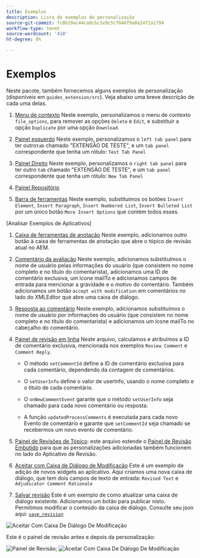 ```yaml
---
title: Exemplos
description: Lista de exemplos de personalização
source-git-commit: fc0b19ac44ca9cbc1e9c5cf046f9a0a24f2a1794
workflow-type: tm+mt
source-wordcount: '410'
ht-degree: 0%

---
```



# Exemplos

Neste pacote, também fornecemos alguns exemplos de personalização (disponíveis em `guides_extension/src`). Veja abaixo uma breve descrição de cada uma delas.

1. [Menu de contexto](./examples/file_options.ts)
Neste exemplo, personalizamos o menu de contexto `file_options`, para remover as opções `Delete` e `Edit`, e substituir a opção `Duplicate` por uma opção `Download`.

2. [Painel esquerdo](./examples/left_panel_container.ts)
Neste exemplo, personalizamos o `left tab panel` para ter outro`tab` chamado &quot;EXTENSÃO DE TESTE&quot;, e um `tab panel` correspondente que tenha um rótulo: `Test Tab Panel`

3. [Painel Direito](./examples/right_panel_container.ts)
Neste exemplo, personalizamos o `right tab panel` para ter outro `tab` chamado &quot;EXTENSÃO DE TESTE&quot;, e um `tab panel` correspondente que tenha um rótulo: `New Tab Panel`

4. [Painel Repositório](./examples/repository_panel.ts)

5. [Barra de ferramentas](./examples/toolbar.ts)
Neste exemplo, substituímos os botões `Insert Element`, `Insert Paragraph`, `Insert Numbered List`, `Insert Bulleted List` por um único botão `More Insert Options` que contém todos esses.

[Analisar Exemplos de Aplicativos]

1. [Caixa de ferramentas de anotação](./examples/review_app_examples/annotation_extension.ts)
Neste exemplo, adicionamos outro botão à caixa de ferramentas de anotação que abre o tópico de revisão atual no AEM.

2. [Comentário da avaliação](./examples/review_app_examples/review_comment.ts)
Neste exemplo, adicionamos substituímos o nome de usuário pelas informações do usuário (que consistem no nome completo e no título do comentarista), adicionamos uma ID de comentário exclusiva, um ícone mailTo e adicionamos campos de entrada para mencionar a gravidade e o motivo do comentário.
Também adicionamos um botão `accept with modification` em comentários no lado do XMLEditor que abre uma caixa de diálogo.

3. [Resposta ao comentário](./examples/review_app_examples/comment_reply.ts)
Neste exemplo, adicionamos substituímos o nome de usuário por informações do usuário (que consistem no nome completo e no título do comentarista) e adicionamos um ícone mailTo no cabeçalho do comentário.

4. [Painel de revisão em linha](./examples/review_app_examples/inline_review_panel.ts)
Neste arquivo, calculamos e atribuímos a ID de comentário exclusiva, mencionada nos exemplos `Review Comment` e `Comment Reply`.
   - O método `setCommentId` define a ID de comentário exclusiva para cada comentário, dependendo da contagem de comentários.

   - O `setUserInfo` define o valor de userInfo, usando o nome completo e o título de cada comentário.

   - O `onNewCommentEvent` garante que o método `setUserInfo` seja chamado para cada novo comentário ou resposta.

   - A função `updatedProcessComments` é executada para cada novo Evento de comentário e garante que `setCommentId` seja chamado se recebermos um novo evento de comentário.

5. [Painel de Revisões de Tópico](./examples/review_app_examples/topic_reviews.ts): este arquivo estende o [Painel de Revisão Embutido](./examples/review_app_examples/inline_review_panel.ts) para que as personalizações adicionadas também funcionem no lado do Aplicativo de Revisão.

6. [Aceitar com Caixa de Diálogo de Modificação](./examples/review_app_examples/accept_with_modification_dialog.ts)
Este é um exemplo de adição de novos widgets ao aplicativo. Aqui criamos uma nova caixa de diálogo, que tem dois campos de texto de entrada: `Revised Text` e `Adjudicator Comment Rationale`

7. [Salvar revisão](./examples/save_revision.ts)
Este é um exemplo de como atualizar uma caixa de diálogo existente. Adicionamos um botão para publicar nisto. Permitimos modificar o conteúdo da caixa de diálogo. Consulte seu json aqui: [`save_revision`](./jsons/dialogs/save_revision.json)

![Aceitar Com Caixa De Diálogo De Modificação](./imgs/accept_with_modification_dialogue.png)

Este é o painel de revisão antes e depois da personalização:

![Painel de Revisão;](./imgs/review_panel.png)
![Aceitar Com Caixa De Diálogo De Modificação](./imgs/customised_review_panel.png)
